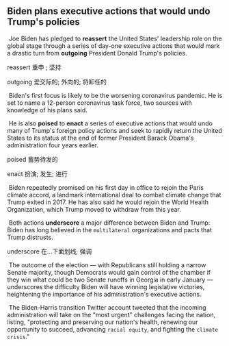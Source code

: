 ## Biden plans executive actions that would undo Trump's policies

​		Joe Biden has pledged to **reassert** the United States' leadership role on the global stage through a series of day-one executive actions that would mark a drastic turn from **outgoing** President Donald Trump's policies.

reassert  重申 ; 坚持

outgoing  爱交际的; 外向的; 将卸任的

​		Biden's first focus is likely to be the worsening coronavirus pandemic. He is set to name a 12-person coronavirus task force, two sources with knowledge of his plans said.

​		He is also **poised** to **enact** a series of executive actions that would undo many of Trump's foreign policy actions and seek to rapidly return the United States to its status at the end of former President Barack Obama's administration four years earlier.

poised  蓄势待发的

enact  扮演; 发生; 进行

​		Biden repeatedly promised on his first day in office to rejoin the Paris climate accord, a landmark international deal to combat climate change that Trump exited in 2017. He has also said he would rejoin the World Health Organization, which Trump moved to withdraw from this year.

​		Both actions **underscore** a major difference between Biden and Trump: Biden has long believed in the `multilateral` organizations and pacts that Trump distrusts.

underscore  在…下面划线; 强调

​		The outcome of the election — with Republicans still holding a narrow Senate majority, though Democrats would gain control of the chamber if they win what could be two Senate runoffs in Georgia in early January — underscores the difficulty Biden will have winning legislative victories, heightening the importance of his administration's executive actions.

​		The Biden-Harris transition Twitter account tweeted that the incoming administration will take on the "most urgent" challenges facing the nation, listing, "protecting and preserving our nation's health, renewing our opportunity to succeed, advancing `racial equity`, and fighting the `climate crisis`."
